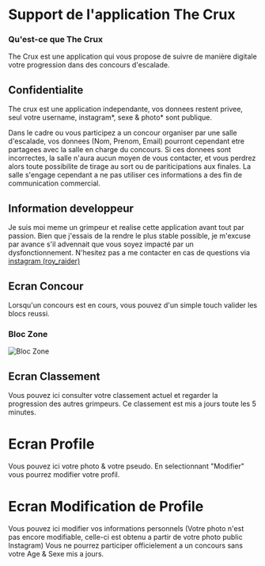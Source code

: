 # Support de l'application The Crux

### Qu'est-ce que The Crux

The Crux est une application qui vous propose de suivre de manière digitale votre progression dans des concours d'escalade.

## Confidentialite

The crux est une application independante, vos donnees restent privee, seul votre username, instagram*, sexe & photo* sont publique.

Dans le cadre ou vous participez a un concour organiser par une salle d'escalade, vos donnees (Nom, Prenom, Email) pourront cependant etre partagees avec la salle en charge du concours. Si ces donnees sont incorrectes, la salle n'aura aucun moyen de vous contacter, et vous perdrez alors toute possibilite de tirage au sort ou de pariticipations aux finales. La salle s'engage cependant a ne pas utiliser ces informations a des fin de communication commercial.

## Information developpeur

Je suis moi meme un grimpeur et realise cette application avant tout par passion. 
Bien que j'essais de la rendre le plus stable possible, je m'excuse par avance s'il advennait que vous soyez impacté par un dysfonctionnement. N'hesitez pas a me contacter en cas de questions via [instagram (roy_raider)](https://www.instagram.com/roy_raider/)

## Ecran Concour

Lorsqu'un concours est en cours, vous pouvez d'un simple touch valider les blocs reussi.

### Bloc Zone
![Bloc Zone](https://thewall.warchief-raider.com/images/app/onboarding/crux-zone.gif)

## Ecran Classement

Vous pouvez ici consulter votre classement actuel et regarder la progression des autres grimpeurs.
Ce classement est mis a jours toute les 5 minutes.

# Ecran Profile

Vous pouvez ici votre photo & votre pseudo. En selectionnant "Modifier" vous pourrez modifier votre profil.

# Ecran Modification de Profile

Vous pouvez ici modifier vos informations personnels (Votre photo n'est pas encore modifiable, celle-ci est obtenu a partir de votre photo public Instagram)
Vous ne pourrez participer officielement a un concours sans votre Age & Sexe mis a jours.
